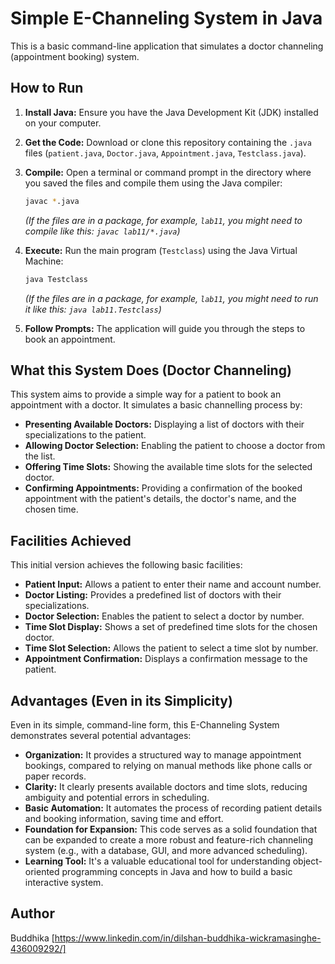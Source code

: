 # Simple E-Channeling System in Java

This is a basic command-line application that simulates a doctor channeling (appointment booking) system.

## How to Run

1.  **Install Java:** Ensure you have the Java Development Kit (JDK) installed on your computer.
2.  **Get the Code:** Download or clone this repository containing the `.java` files (`patient.java`, `Doctor.java`, `Appointment.java`, `Testclass.java`).
3.  **Compile:** Open a terminal or command prompt in the directory where you saved the files and compile them using the Java compiler:

    ```bash
    javac *.java
    ```

    *(If the files are in a package, for example, `lab11`, you might need to compile like this: `javac lab11/*.java`)*

4.  **Execute:** Run the main program (`Testclass`) using the Java Virtual Machine:

    ```bash
    java Testclass
    ```

    *(If the files are in a package, for example, `lab11`, you might need to run it like this: `java lab11.Testclass`)*

5.  **Follow Prompts:** The application will guide you through the steps to book an appointment.

## What this System Does (Doctor Channeling)

This system aims to provide a simple way for a patient to book an appointment with a doctor. It simulates a basic channelling process by:

* **Presenting Available Doctors:** Displaying a list of doctors with their specializations to the patient.
* **Allowing Doctor Selection:** Enabling the patient to choose a doctor from the list.
* **Offering Time Slots:** Showing the available time slots for the selected doctor.
* **Confirming Appointments:** Providing a confirmation of the booked appointment with the patient's details, the doctor's name, and the chosen time.

## Facilities Achieved

This initial version achieves the following basic facilities:

* **Patient Input:** Allows a patient to enter their name and account number.
* **Doctor Listing:** Provides a predefined list of doctors with their specializations.
* **Doctor Selection:** Enables the patient to select a doctor by number.
* **Time Slot Display:** Shows a set of predefined time slots for the chosen doctor.
* **Time Slot Selection:** Allows the patient to select a time slot by number.
* **Appointment Confirmation:** Displays a confirmation message to the patient.

## Advantages (Even in its Simplicity)

Even in its simple, command-line form, this E-Channeling System demonstrates several potential advantages:

* **Organization:** It provides a structured way to manage appointment bookings, compared to relying on manual methods like phone calls or paper records.
* **Clarity:** It clearly presents available doctors and time slots, reducing ambiguity and potential errors in scheduling.
* **Basic Automation:** It automates the process of recording patient details and booking information, saving time and effort.
* **Foundation for Expansion:** This code serves as a solid foundation that can be expanded to create a more robust and feature-rich channeling system (e.g., with a database, GUI, and more advanced scheduling).
* **Learning Tool:** It's a valuable educational tool for understanding object-oriented programming concepts in Java and how to build a basic interactive system.

## Author

Buddhika [https://www.linkedin.com/in/dilshan-buddhika-wickramasinghe-436009292/]
